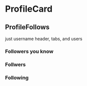 # ProfileCard

## ProfileFollows

just username header, tabs, and users

### Followers you know

### Follwers

### Following

